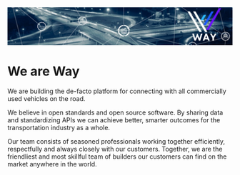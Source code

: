 <img src="/profile/cover.jpg" />

# We are Way

We are building the de-facto platform for connecting with all commercially used
vehicles on the road.

We believe in open standards and open source software. By sharing data and
standardizing APIs we can achieve better, smarter outcomes for the
transportation industry as a whole.

Our team consists of seasoned professionals working together efficiently,
respectfully and always closely with our customers. Together, we are the
friendliest and most skillful team of builders our customers can find on the
market anywhere in the world.
